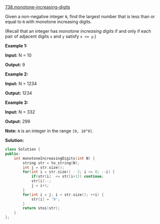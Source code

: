 [738.monotone-increasing-digits](https://leetcode.com/problems/monotone-increasing-digits/)  

Given a non-negative integer `N`, find the largest number that is less than or equal to `N` with monotone increasing digits.

(Recall that an integer has _monotone increasing digits_ if and only if each pair of adjacent digits `x` and `y` satisfy `x <= y`.)

**Example 1:**  

  
**Input:** N = 10
  
**Output:** 9
  

**Example 2:**  

  
**Input:** N = 1234
  
**Output:** 1234
  

**Example 3:**  

  
**Input:** N = 332
  
**Output:** 299
  

**Note:** `N` is an integer in the range `[0, 10^9]`.  



**Solution:**  

```cpp
class Solution {
public:
    int monotoneIncreasingDigits(int N) {
        string str = to_string(N);
        int j = str.size(); 
        for(int i = str.size() - 2; i >= 0; --i) {
            if(str[i]  <= str[i+1]) continue;
            str[i]--;
            j = i+1;
        }
        for(int i = j; i < str.size(); ++i) {
            str[i] = '9';
        }
        return stoi(str);
    }
};
```
      